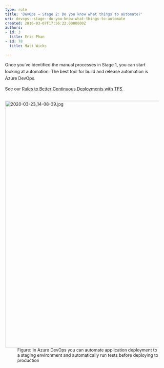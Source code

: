 ```yaml
---
type: rule
title: 'DevOps – Stage 2: Do you know what things to automate?'
uri: devops--stage--do-you-know-what-things-to-automate
created: 2016-03-07T17:56:22.0000000Z
authors:
- id: 3
  title: Eric Phan
- id: 78
  title: Matt Wicks

---
```




<span class='intro'> ​<span style="line-height&#58;1.6;">​Once you’ve identified the manual processes in Stage 1, you can start looking at automation. The best tool for build and release automation is Azure DevOps.</span> </span>

<p> ​​<span class="s1">See our 
      <a href="/_layouts/15/FIXUPREDIRECT.ASPX?WebId=3dfc0e07-e23a-4cbb-aac2-e778b71166a2&amp;TermSetId=07da3ddf-0924-4cd2-a6d4-a4809ae20160&amp;TermId=c8c1e915-7d29-4073-b668-61b1c8f75fa5"> 
         <span class="s2">Rules to Better Continuous Deployments with TFS</span></a></span>. 
   <br><br> </p><dl class="image"><dt> 
      <img src="/SiteAssets/things-to-automate-stage-2/2020-03-23_14-08-39.jpg" alt="2020-03-23_14-08-39.jpg" style="width&#58;808px;" /> 
   </dt><dd>Figure&#58; In Azure DevOps you can automate application deployment to a staging environment and automatically run tests before deploying to production​<br></dd>​</dl>​ 


